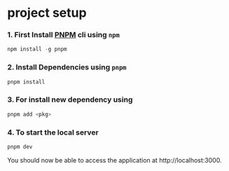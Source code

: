 # project setup

### 1. First Install [PNPM](https://pnpm.io/installation#using-npm) cli using `npm`


```powershell
npm install -g pnpm
```

### 2. Install Dependencies using `pnpm`
```powershell
pnpm install
```

### 3. For install new dependency using
```powershell
pnpm add <pkg>
```

### 4. To start the local server
```powershell
pnpm dev
```

You should now be able to access the application at http://localhost:3000.


